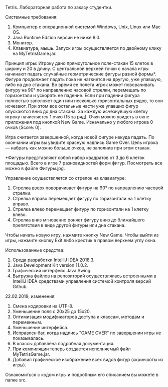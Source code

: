Tetris. Лабораторная работа по заказу студентки.

Системные требования:
1. Компьютер с операционной системой Windows, Unix, Linux или Mac OS.
2. Java Runtime Edition версии не ниже 8.0.
3. Монитор.
4. Клавиатура, мышь.
Запуск игры осуществляется по двойному клику на MyTetrisGame.jar.


Принцип игры: 
Игроку дано прямоугольное поле-стакан 15 клеток в ширину и 20 в длину. С центральной верхней точки с начала игры начинают падать случайные геометрические фигуры разной формы*. Фигура продолжает падать пока не наткнется на другую, уже упавшую, либо на дно стакана. Во время ее полета игрок может поворачивать фигуру на 90° по направлению часовой стрелки, перемещать по горизонтали и ускорять ее падение. Если при падении фигура полностью заполняет один или несколько горизонтальных рядов, то они исчезают. При этом все остальные части уже упавших фигур опускаются вниз до дна стакана. За каждую исчезнувшую клетку игроку начисляется 1 очко (15 за ряд). Очки можно увидеть в окне приложения под кнопкой New Game. Изначально у любого игрока 0 очков (Score: 0).

Игра считается завершенной, когда новой фигуре некуда падать. По окончании игры вы увидите красную надпись Game Over. Цель игрока — набрать как можно больше очков, не заполнив при этом стакан.

*Фигуры представляют собой набор квадратов от 3 до 6 клеток площадью. Всего в игре 7 разновидностей форм фигур. Посмотреть все можно в файле Фигуры.jpg.

Управление осуществляется со стрелок на клавиатуре:
1. Стрелка вверх поворачивает фигуру на 90° по направлению часовой стрелки.
2. Стрелка вправо перемещает фигуру по горизонтали на 1 клетку вправо.
3. Стрелка влево перемещает фигуру по горизонтали на 1 клетку влево.
4. Стрелка вниз мгновенно роняет фигуру вниз до ближайшего препятствия в виде другой фигуры или дна стакана.

Чтобы начать новую игру, нажмите кнопку New Game.
Чтобы выйти из игры, нажмите кнопку Exit либо крестик в правом верхнем углу окна.


Использованные средства:
1. Среда разработки IntelliJ IDEA 2018.3.
2. Java Development Kit version 11.0.2.
3. Графический интерфейс Java Swing.
4. Выгрузка файлов на репозиторий осуществлялась встроенными в IntelliJ IDEA средствами управления системой контроля версий Github.


22.02.2019, изменения:
1. Смена кодировки на UTF-8.
2. Уменьшение поля с 20х25 до 15х20.
3. Оптимизация модификаторов доступа к классам, методам и переменным.
4. Уменьшение интерфейса.
5. Исправлен баг, когда надпись "GAME OVER" по завершении игры не показывалась.
6. В классы добавлена подробная документация.
7. При компиляции теперь создается исполняемый файл MyTetrisGame.jar.
8. Добавил графическое изображение всех видов фигур (скриншоты из игры).

Ознакомиться с кодом игры и подробным его описанием вы можете в папке src.
